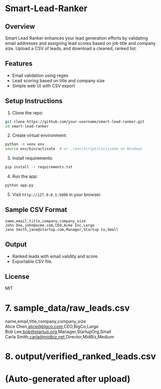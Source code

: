 # Smart-Lead-Ranker

## Overview
Smart Lead Ranker enhances your lead generation efforts by validating email addresses and assigning lead scores based on job title and company size. Upload a CSV of leads, and download a cleaned, ranked list.

## Features
- Email validation using regex
- Lead scoring based on title and company size
- Simple web UI with CSV export

## Setup Instructions
1. Clone the repo:
```bash
git clone https://github.com/your-username/smart-lead-ranker.git
cd smart-lead-ranker
```
2. Create virtual environment:
```bash
python -m venv env
source env/bin/activate  # or .\env\Scripts\activate on Windows
```
3. Install requirements:
```bash
pip install -r requirements.txt
```
4. Run the app:
```bash
python app.py
```
5. Visit `http://127.0.0.1:5000` in your browser.

## Sample CSV Format
```
name,email,title,company,company_size
John Doe,john@acme.com,CEO,Acme Inc,Large
Jane Smith,jane@startup.com,Manager,Startup Co,Small
```

## Output
- Ranked leads with email validity and score.
- Exportable CSV file.

## License
MIT


# 7. sample_data/raw_leads.csv
name,email,title,company,company_size  
Alice Chen,alice@bigco.com,CEO,BigCo,Large  
Bob Lee,bob@startup.org,Manager,StartupOrg,Small  
Carla Smith,carla@midbiz.net,Director,MidBiz,Medium


# 8. output/verified_ranked_leads.csv
# (Auto-generated after upload)
